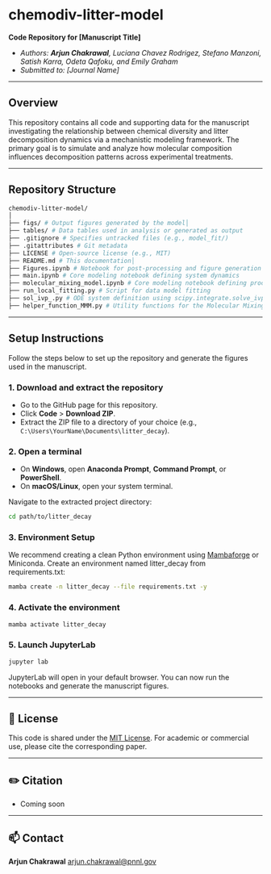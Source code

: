 # chemodiv-litter-model

**Code Repository for [Manuscript Title]**  
- _Authors: **Arjun Chakrawal**, Luciana Chavez Rodrigez,  Stefano Manzoni, Satish Karra, Odeta Qafoku, and Emily Graham_
- _Submitted to: [Journal Name]_  

---

## Overview

This repository contains all code and supporting data for the manuscript investigating the relationship between chemical diversity and litter decomposition dynamics via a mechanistic modeling framework. The primary goal is to simulate and analyze how molecular composition influences decomposition patterns across experimental treatments.

---

## Repository Structure
```sh
chemodiv-litter-model/
│
├── figs/ # Output figures generated by the model│
├── tables/ # Data tables used in analysis or generated as output
├── .gitignore # Specifies untracked files (e.g., model_fit/)
├── .gitattributes # Git metadata
├── LICENSE # Open-source license (e.g., MIT)
├── README.md # This documentation│
├── Figures.ipynb # Notebook for post-processing and figure generation
├── main.ipynb # Core modeling notebook defining system dynamics
├── molecular_mixing_model.ipynb # Core modeling notebook defining processing of NMR data
├── run_local_fitting.py # Script for data model fitting
├── sol_ivp_.py # ODE system definition using scipy.integrate.solve_ivp
├── helper_function_MMM.py # Utility functions for the Molecular Mixing Model

```


---

## Setup Instructions

Follow the steps below to set up the repository and generate the figures used in the manuscript.

### 1. Download and extract the repository

- Go to the GitHub page for this repository.
- Click **Code** > **Download ZIP**.
- Extract the ZIP file to a directory of your choice (e.g., `C:\Users\YourName\Documents\litter_decay`).

### 2. Open a terminal

- On **Windows**, open **Anaconda Prompt**, **Command Prompt**, or **PowerShell**.
- On **macOS/Linux**, open your system terminal.

Navigate to the extracted project directory:
```sh
cd path/to/litter_decay
```

### 3. Environment Setup
We recommend creating a clean Python environment using [Mambaforge](https://github.com/conda-forge/miniforge#mambaforge) or Miniconda. Create an environment named litter_decay from requirements.txt:
```sh
mamba create -n litter_decay --file requirements.txt -y
```
### 4. Activate the environment

```sh
mamba activate litter_decay
```
### 5.  Launch JupyterLab

```sh
jupyter lab
```
JupyterLab will open in your default browser. You can now run the notebooks and generate the manuscript figures.

---

## 📄 License

This code is shared under the [MIT License](LICENSE). For academic or commercial use, please cite the corresponding paper.

---
## ✏️ Citation

- Coming soon
---
## 📫 Contact

**Arjun Chakrawal** arjun.chakrawal@pnnl.gov 